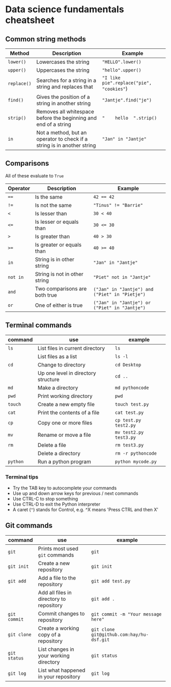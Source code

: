 # Data science fundamentals cheatsheet

## Common string methods
| Method | Description | Example |
| ------ | ----------- | ------- |
| `lower()` | Lowercases the string | `"HELLO".lower()` |
| `upper()` | Uppercases the string | `"hello".upper()` |
| `replace()` | Searches for a string in a string and replaces that | `"I like pie".replace("pie", "cookies"`) |
| `find()` | Gives the position of a string in another string | `"Jantje".find("je")` |
| `strip()` | Removes all whitespace before the beginning and end of a string | `"    hello  ".strip()` |
| `in` | Not a method, but an operator to check if a string is in another string | `"Jan" in "Jantje"` |


## Comparisons
All of these evaluate to `True`

| Operator | Description | Example |
| -------- | ----------- | ------- |
| `==` | Is the same | `42 == 42` |
| `!=` | Is not the same | `"Tinus" != "Barrie"` |
| `<`  | Is lesser than | `30 < 40` |
| `<=` | Is lesser or equals than | `30 <= 30` |
| `>`  | Is greater than | `40 > 30` |
| `>=` | Is greater or equals than | `40 >= 40` |
| `in` | String is in other string | `"Jan" in "Jantje"` |
| `not in` | String is not in other string | `"Piet" not in "Jantje"` |
| `and` | Two comparisons are both true | `("Jan" in "Jantje") and ("Piet" in "Pietje")` |
| `or` | One of either is true | `("Jan" in "Jantje") or ("Piet" in "Jantje")` |

## Terminal commands
| command | use | example |
| ------- | --- | ------- |
| `ls` | List files in current directory | `ls` |
| | List files as a list | `ls -l` |
| `cd` | Change to directory | `cd Desktop` |
|  | Up one level in directory structure | `cd ..` |
| `md` | Make a directory | `md pythoncode` |
| `pwd` | Print working directory | `pwd` |
| `touch` | Create a new empty file | `touch test.py` |
| `cat` | Print the contents of a file | `cat test.py` |
| `cp` | Copy one or more files | `cp test.py test2.py` |
| `mv` | Rename or move a file | `mv test2.py test3.py` |
| `rm` | Delete a file | `rm test3.py` |
| | Delete a directory | `rm -r pythoncode` |
| `python` | Run a python program | `python mycode.py` |

### Terminal tips
* Try the TAB key to autocomplete your commands
* Use up and down arrow keys for previous / next commands
* Use CTRL-C to stop something
* Use CTRL-D to exit the Python interpreter
* A caret (`^`) stands for Control, e.g. ^X means 'Press CTRL and then X'

## Git commands
| command | use | example |
| ------- | --- | ------- |
| `git` | Prints most used `git` commands | `git` |
| `git init` | Create a new repository | `git init` |
| `git add` | Add a file to the repository | `git add test.py` |
| | Add all files in directory to repository | `git add .` |
| `git commit` | Commit changes to repository | `git commit -m "Your message here"` |
| `git clone` | Create a working copy of a repository | `git clone git@github.com:hay/hu-dsf.git` |
| `git status` | List changes in your working directory | `git status` |
| `git log` | List what happened in your repository | `git log` |
